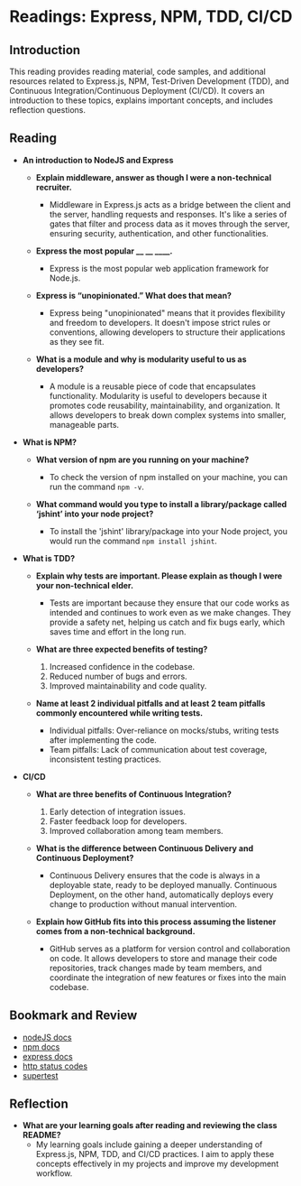 # Readings: Express, NPM, TDD, CI/CD

## Introduction

This reading provides reading material, code samples, and additional resources related to Express.js, NPM, Test-Driven Development (TDD), and Continuous Integration/Continuous Deployment (CI/CD). It covers an introduction to these topics, explains important concepts, and includes reflection questions.

## Reading

- **An introduction to NodeJS and Express**
  - **Explain middleware, answer as though I were a non-technical recruiter.**
    - Middleware in Express.js acts as a bridge between the client and the server, handling requests and responses. It's like a series of gates that filter and process data as it moves through the server, ensuring security, authentication, and other functionalities.

  - **Express the most popular __ __ ____.**
    - Express is the most popular web application framework for Node.js.

  - **Express is “unopinionated.” What does that mean?**
    - Express being "unopinionated" means that it provides flexibility and freedom to developers. It doesn't impose strict rules or conventions, allowing developers to structure their applications as they see fit.

  - **What is a module and why is modularity useful to us as developers?**
    - A module is a reusable piece of code that encapsulates functionality. Modularity is useful to developers because it promotes code reusability, maintainability, and organization. It allows developers to break down complex systems into smaller, manageable parts.

- **What is NPM?**
  - **What version of npm are you running on your machine?**
    - To check the version of npm installed on your machine, you can run the command `npm -v`.

  - **What command would you type to install a library/package called ‘jshint’ into your node project?**
    - To install the 'jshint' library/package into your Node project, you would run the command `npm install jshint`.

- **What is TDD?**
  - **Explain why tests are important. Please explain as though I were your non-technical elder.**
    - Tests are important because they ensure that our code works as intended and continues to work even as we make changes. They provide a safety net, helping us catch and fix bugs early, which saves time and effort in the long run.

  - **What are three expected benefits of testing?**
    1. Increased confidence in the codebase.
    2. Reduced number of bugs and errors.
    3. Improved maintainability and code quality.

  - **Name at least 2 individual pitfalls and at least 2 team pitfalls commonly encountered while writing tests.**
    - Individual pitfalls: Over-reliance on mocks/stubs, writing tests after implementing the code.
    - Team pitfalls: Lack of communication about test coverage, inconsistent testing practices.

- **CI/CD**
  - **What are three benefits of Continuous Integration?**
    1. Early detection of integration issues.
    2. Faster feedback loop for developers.
    3. Improved collaboration among team members.

  - **What is the difference between Continuous Delivery and Continuous Deployment?**
    - Continuous Delivery ensures that the code is always in a deployable state, ready to be deployed manually. Continuous Deployment, on the other hand, automatically deploys every change to production without manual intervention.

  - **Explain how GitHub fits into this process assuming the listener comes from a non-technical background.**
    - GitHub serves as a platform for version control and collaboration on code. It allows developers to store and manage their code repositories, track changes made by team members, and coordinate the integration of new features or fixes into the main codebase.

## Bookmark and Review

- [nodeJS docs](https://nodejs.org/en/docs/)
- [npm docs](https://docs.npmjs.com/)
- [express docs](https://expressjs.com/en/api.html)
- [http status codes](https://httpstatuses.com/)
- [supertest](https://github.com/visionmedia/supertest)

## Reflection

- **What are your learning goals after reading and reviewing the class README?**
  - My learning goals include gaining a deeper understanding of Express.js, NPM, TDD, and CI/CD practices. I aim to apply these concepts effectively in my projects and improve my development workflow.

